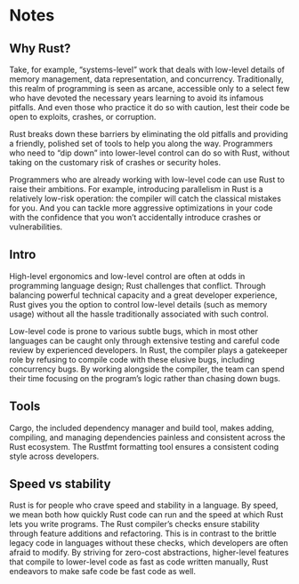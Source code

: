 # Notes

## Why Rust?

Take, for example, “systems-level” work that deals with low-level details of memory management, 
data representation, and concurrency. Traditionally, this realm of programming is seen as arcane, 
accessible only to a select few who have devoted the necessary years learning to avoid its infamous 
pitfalls. And even those who practice it do so with caution, lest their code be open to exploits, 
crashes, or corruption.

Rust breaks down these barriers by eliminating the old pitfalls and providing a friendly, 
polished set of tools to help you along the way. Programmers who need to “dip down” into lower-level 
control can do so with Rust, without taking on the customary risk of crashes or security holes.

Programmers who are already working with low-level code can use Rust to raise their ambitions. 
For example, introducing parallelism in Rust is a relatively low-risk operation: the compiler will 
catch the classical mistakes for you. And you can tackle more aggressive optimizations in your code 
with the confidence that you won’t accidentally introduce crashes or vulnerabilities.

## Intro

High-level ergonomics and low-level control are often at odds in programming language design; Rust challenges that conflict. Through balancing powerful technical capacity and a great developer experience, Rust gives you the option to control low-level details (such as memory usage) without all the hassle traditionally associated with such control.

Low-level code is prone to various subtle bugs, which in most other languages can be caught only through extensive testing and careful code review by experienced developers. In Rust, the compiler plays a gatekeeper role by refusing to compile code with these elusive bugs, including concurrency bugs. By working alongside the compiler, the team can spend their time focusing on the program’s logic rather than chasing down bugs.

## Tools

Cargo, the included dependency manager and build tool, makes adding, compiling, and managing dependencies painless and consistent across the Rust ecosystem.
The Rustfmt formatting tool ensures a consistent coding style across developers.

## Speed vs stability

Rust is for people who crave speed and stability in a language. By speed, we mean both how quickly Rust code can run and the speed at which Rust lets you write programs. The Rust compiler’s checks ensure stability through feature additions and refactoring. This is in contrast to the brittle legacy code in languages without these checks, which developers are often afraid to modify. By striving for zero-cost abstractions, higher-level features that compile to lower-level code as fast as code written manually, Rust endeavors to make safe code be fast code as well.

